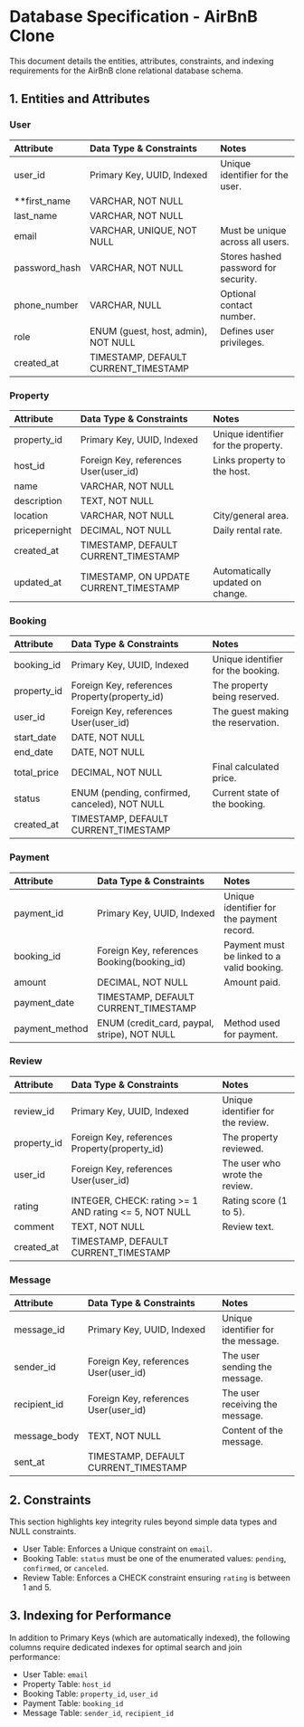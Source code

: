 # Database Specification - AirBnB Clone

This document details the entities, attributes, constraints, and indexing requirements for the AirBnB clone relational database schema.


## 1. Entities and Attributes

### User

| Attribute | Data Type & Constraints | Notes |
| :--- | :--- | :--- |
| user_id | Primary Key, UUID, Indexed | Unique identifier for the user. |
| **first_name | VARCHAR, NOT NULL | |
| last_name | VARCHAR, NOT NULL | |
| email | VARCHAR, UNIQUE, NOT NULL | Must be unique across all users. |
| password_hash | VARCHAR, NOT NULL | Stores hashed password for security. |
| phone_number | VARCHAR, NULL | Optional contact number. |
| role | ENUM (guest, host, admin), NOT NULL | Defines user privileges. |
| created_at | TIMESTAMP, DEFAULT CURRENT_TIMESTAMP | |

### Property

| Attribute | Data Type & Constraints | Notes |
| :--- | :--- | :--- |
| property_id | Primary Key, UUID, Indexed | Unique identifier for the property. |
| host_id | Foreign Key, references User(user_id) | Links property to the host. |
| name | VARCHAR, NOT NULL | |
| description | TEXT, NOT NULL | |
| location | VARCHAR, NOT NULL | City/general area. |
| pricepernight | DECIMAL, NOT NULL | Daily rental rate. |
| created_at | TIMESTAMP, DEFAULT CURRENT_TIMESTAMP | |
| updated_at | TIMESTAMP, ON UPDATE CURRENT_TIMESTAMP | Automatically updated on change. |

### Booking

| Attribute | Data Type & Constraints | Notes |
| :--- | :--- | :--- |
| booking_id | Primary Key, UUID, Indexed | Unique identifier for the booking. |
| property_id | Foreign Key, references Property(property_id) | The property being reserved. |
| user_id | Foreign Key, references User(user_id) | The guest making the reservation. |
| start_date | DATE, NOT NULL | |
| end_date | DATE, NOT NULL | |
| total_price | DECIMAL, NOT NULL | Final calculated price. |
| status | ENUM (pending, confirmed, canceled), NOT NULL | Current state of the booking. |
| created_at | TIMESTAMP, DEFAULT CURRENT_TIMESTAMP | |

### Payment

| Attribute | Data Type & Constraints | Notes |
| :--- | :--- | :--- |
| payment_id | Primary Key, UUID, Indexed | Unique identifier for the payment record. |
| booking_id | Foreign Key, references Booking(booking_id) | Payment must be linked to a valid booking. |
| amount | DECIMAL, NOT NULL | Amount paid. |
| payment_date | TIMESTAMP, DEFAULT CURRENT_TIMESTAMP | |
| payment_method | ENUM (credit_card, paypal, stripe), NOT NULL | Method used for payment. |

### Review

| Attribute | Data Type & Constraints | Notes |
| :--- | :--- | :--- |
| review_id | Primary Key, UUID, Indexed | Unique identifier for the review. |
| property_id | Foreign Key, references Property(property_id) | The property reviewed. |
| user_id | Foreign Key, references User(user_id) | The user who wrote the review. |
| rating | INTEGER, CHECK: rating >= 1 AND rating <= 5, NOT NULL | Rating score (1 to 5). |
| comment | TEXT, NOT NULL | Review text. |
| created_at | TIMESTAMP, DEFAULT CURRENT_TIMESTAMP | |

### Message

| Attribute | Data Type & Constraints | Notes |
| :--- | :--- | :--- |
| message_id | Primary Key, UUID, Indexed | Unique identifier for the message. |
| sender_id | Foreign Key, references User(user_id) | The user sending the message. |
| recipient_id | Foreign Key, references User(user_id) | The user receiving the message. |
| message_body | TEXT, NOT NULL | Content of the message. |
| sent_at | TIMESTAMP, DEFAULT CURRENT_TIMESTAMP | |


## 2. Constraints

This section highlights key integrity rules beyond simple data types and NULL constraints.

* User Table: Enforces a Unique constraint on `email`.
* Booking Table: `status` must be one of the enumerated values: `pending`, `confirmed`, or `canceled`.
* Review Table: Enforces a CHECK constraint ensuring `rating` is between 1 and 5.


## 3. Indexing for Performance

In addition to Primary Keys (which are automatically indexed), the following columns require dedicated indexes for optimal search and join performance:

* User Table: `email`
* Property Table: `host_id`
* Booking Table: `property_id`, `user_id`
* Payment Table: `booking_id`
* Message Table: `sender_id`, `recipient_id`